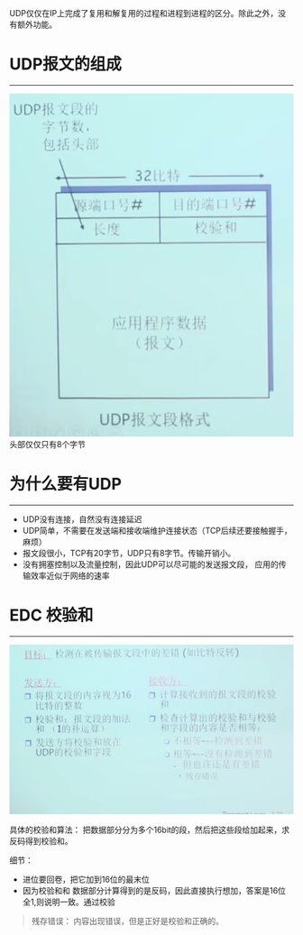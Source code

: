 UDP仅仅在IP上完成了复用和解复用的过程和进程到进程的区分。除此之外，没有额外功能。

# UDP报文的组成
---
![Alt text](../images/image-5.png)
头部仅仅只有8个字节

# 为什么要有UDP
---
- UDP没有连接，自然没有连接延迟
- UDP简单，不需要在发送端和接收端维护连接状态（TCP后续还要接触握手，麻烦）
- 报文段很小，TCP有20字节，UDP只有8字节。传输开销小。
- 没有拥塞控制以及流量控制，因此UDP可以尽可能的发送报文段， 应用的传输效率近似于网络的速率

# EDC 校验和
---
![Alt text](../images/image-6.png)

具体的校验和算法：
把数据部分分为多个16bit的段，然后把这些段给加起来，求反码得到校验和。

细节：
- 进位要回卷，把它加到16位的最末位
- 因为校验和和 数据部分计算得到的是反码，因此直接执行想加，答案是16位全1,则说明一致。通过校验
> 残存错误： 内容出现错误，但是正好是校验和正确的。